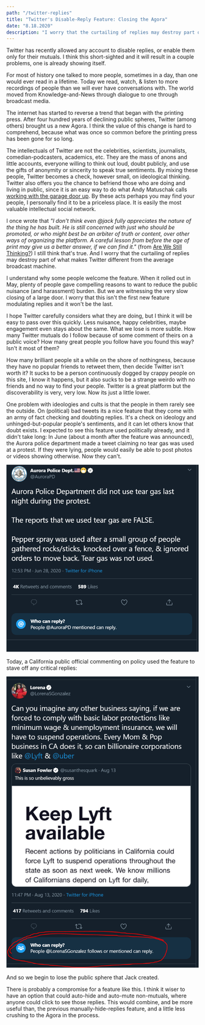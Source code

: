 ```yaml
---
path: "/twitter-replies"
title: "Twitter's Disable-Reply Feature: Closing the Agora"
date: "8.18.2020"
description: "I worry that the curtailing of replies may destroy part of what makes Twitter different from a broadcast machine"
---
```


Twitter has recently allowed any account to disable replies, or enable them only for their mutuals. I think this short-sighted and it will result in a couple problems, one is already showing itself.

For most of history one talked to more people, sometimes in a day, than one would ever read in a lifetime. Today we read, watch, & listen to more recordings of people than we will ever have conversations with. The world moved from Knowledge-and-News through dialogue to one through broadcast media.

The internet has started to reverse a trend that began with the printing press. After four hundred years of declining public spheres, Twitter (among others) brought us a new Agora. I think the value of this change is hard to comprehend, because what was once so common before the printing press has been gone for so long.

The intellectuals of Twitter are not the celebrities, scientists, journalists, comedian-podcasters, academics, etc. They are the mass of anons and little accounts, everyone willing to think out loud, doubt publicly, and use the gifts of anonymity or sincerity to speak true sentiments. By mixing these people, Twitter becomes a check, however small, on ideological thinking. Twitter also offers you the chance to befriend those who are doing and living in public, since it is an easy way to do what Andy Matuschak calls [working with the garage door up](https://notes.andymatuschak.org/z21cgR9K3UcQ5a7yPsj2RUim3oM2TzdBByZu). By these acts perhaps you may find your people, I personally find it to be a priceless place. It is easily the most valuable intellectual social network.

I once wrote that *"I don't think even @jack fully appreciates the nature of the thing he has built. He is still concerned with just who should be promoted, or who might best be an arbiter of truth or content, over other ways of organizing the platform. A careful lesson from before the age of print may give us a better answer, if we can find it."* (from [Are We Still Thinking?](https://medium.com/@simon.sarris/are-we-still-thinking-795bd9f4a658)) I still think that's true. And I worry that the curtailing of replies may destroy part of what makes Twitter different from the average broadcast machine.

I understand why some people welcome the feature. When it rolled out in May, plenty of people gave compelling reasons to want to reduce the public nuisance (and harassment) burden. But we are witnessing the very slow closing of a large door. I worry that this isn't the first new feature modulating replies and it won't be the last.

I hope Twitter carefully considers what they are doing, but I think it will be easy to pass over this quickly. Less nuisance, happy celebrities, maybe engagement even stays about the same. What we lose is more subtle.
How many Twitter mutuals do I follow because of some comment of theirs on a public voice? How many great people you follow have you found this way? Isn't it most of them?

How many brilliant people sit a while on the shore of nothingness, because they have no popular friends to retweet them, then decide Twitter isn't worth it? It sucks to be a person continuously dogged by crappy people on this site, I know it happens, but it also sucks to be a strange weirdo with no friends and no way to find your people. Twitter is a great platform but the discoverability is very, very low. Now its just a little lower.

One problem with ideologies and cults is that the people in them rarely see the outside. On (political) bad tweets its a nice feature that they come with an army of fact checking and doubting replies. It's a check on ideology and unhinged-but-popular people's sentiments, and it can let others know that doubt exists. I expected to see this feature used politically already, and it didn't take long: In June (about a month after the feature was announced), the Aurora police department made a tweet claiming no tear gas was used at a protest. If they were lying, people would easily be able to post photos or videos showing otherwise. Now they can't.

<img src="../images/posts/twitter-replies/police.png" alt="Aurora PD tweet" title="Aurora PD tweet" />

Today, a California public official commenting on policy used the feature to stave off any critical replies:

<img src="../images/posts/twitter-replies/lorena.png" alt="CA public official tweet" title="CA public official tweet" />

And so we begin to lose the public sphere that Jack created.

There is probably a compromise for a feature like this. I think it wiser to have an option that could auto-hide and auto-mute non-mutuals, where anyone could click to see those replies. This would combine, and be more useful than, the previous manually-hide-replies feature, and a little less crushing to the Agora in the process.